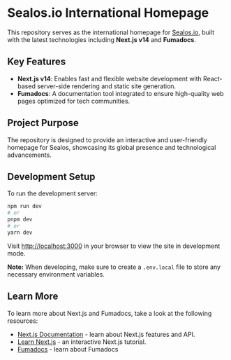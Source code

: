 # Sealos.io International Homepage

This repository serves as the international homepage for [Sealos.io](https://sealos.io), built with the latest technologies including **Next.js v14** and **Fumadocs**.

## Key Features
- **Next.js v14**: Enables fast and flexible website development with React-based server-side rendering and static site generation.
- **Fumadocs**: A documentation tool integrated to ensure high-quality web pages optimized for tech communities.

## Project Purpose
The repository is designed to provide an interactive and user-friendly homepage for Sealos, showcasing its global presence and technological advancements.

## Development Setup
To run the development server:

```bash
npm run dev
# or
pnpm dev
# or
yarn dev
```

Visit [http://localhost:3000](http://localhost:3000) in your browser to view the site in development mode.

**Note:** When developing, make sure to create a `.env.local` file to store any necessary environment variables.

## Learn More
To learn more about Next.js and Fumadocs, take a look at the following
resources:
- [Next.js Documentation](https://nextjs.org/docs) - learn about Next.js
  features and API.
- [Learn Next.js](https://nextjs.org/learn) - an interactive Next.js tutorial.
- [Fumadocs](https://fumadocs.vercel.app) - learn about Fumadocs


